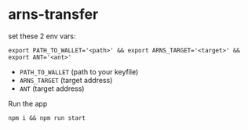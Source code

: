# arns-transfer

set these 2 env vars: 

`export PATH_TO_WALLET='<path>' && export ARNS_TARGET='<target>' && export ANT='<ant>'`

- `PATH_TO_WALLET` (path to your keyfile)
- `ARNS_TARGET` (target address)
- `ANT` (target address)

Run the app

`npm i && npm run start`
